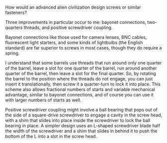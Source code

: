 How would an advanced alien civilization design screws or similar
fasteners?

Three improvements in particular occur to me: bayonet connections,
two-quarters threads, and positive screwdriver coupling.

Bayonet connections like those used for camera lenses, BNC cables,
fluorescent light starters, and some kinds of lightbulbs (the English
standard) are far superior to screws in most cases, though they do
require a spring.

I understand that some barrels use threads that run around only one
quarter of the barrel, leave a slot for one quarter of the barrel, run
around another quarter of the barrel, then leave a slot for the final
quarter.  So, by rotating the barrel to the position where the threads
do not engage, you can just insert it translationally, then screw it a
quarter-turn to lock it into place.  This scheme also allows
fractional numbers of starts and variable mechanical advantage,
similar to bayonet connections, and of course you can use it with
larger numbers of starts as well.

Positive screwdriver coupling might involve a ball bearing that pops
out of the side of a square-drive screwdriver to engage a cavity in
the screw head, with a shim that slides into place inside the
screwdriver to lock the ball bearing in place.  A simpler design uses
an L-shaped screwdriver blade half the width of the screwdriver and a
shim that slides in behind it to push the bottom of the L into a slot
in the screw head.
